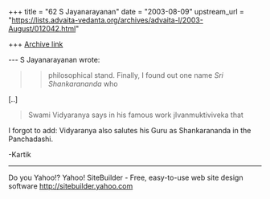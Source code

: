 +++
title = "62 S Jayanarayanan"
date = "2003-08-09"
upstream_url = "https://lists.advaita-vedanta.org/archives/advaita-l/2003-August/012042.html"

+++
[Archive link](https://lists.advaita-vedanta.org/archives/advaita-l/2003-August/012042.html)

--- S Jayanarayanan <sjayana at yahoo.com> wrote:

> > philosophical stand.  Finally, I found out one name *Sri
> > Shankarananda* who

[..]

> Swami Vidyaranya says in his famous work jIvanmuktiviveka that

I forgot to add: Vidyaranya also salutes his Guru as Shankarananda in
the Panchadashi. 

-Kartik

__________________________________
Do you Yahoo!?
Yahoo! SiteBuilder - Free, easy-to-use web site design software
http://sitebuilder.yahoo.com

